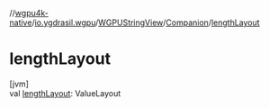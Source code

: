 //[wgpu4k-native](../../../../index.md)/[io.ygdrasil.wgpu](../../index.md)/[WGPUStringView](../index.md)/[Companion](index.md)/[lengthLayout](length-layout.md)

# lengthLayout

[jvm]\
val [lengthLayout](length-layout.md): ValueLayout